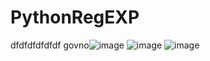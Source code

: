 # PythonRegEXP
dfdfdfdfdfdf
govno![image](https://user-images.githubusercontent.com/85654567/173178408-df7688f8-1fbd-4833-9f9e-879161898771.png)
![image](https://user-images.githubusercontent.com/85654567/173178848-5419b181-edba-4ea2-862f-47dedc759880.png)
![image](https://user-images.githubusercontent.com/85654567/173178880-763c8213-c572-4e52-ace9-ad0c13eac4db.png)
